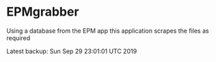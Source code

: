# EPMgrabber
Using a database from the EPM app this application scrapes the files as required


Latest backup: Sun Sep 29 23:01:01 UTC 2019
